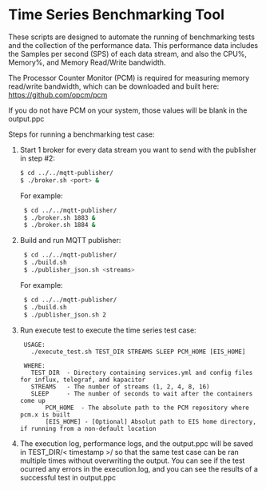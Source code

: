 # Time Series Benchmarking Tool

These scripts are designed to automate the running of benchmarking tests and the collection of the performance data. This performance data includes the Samples per second (SPS) of each data stream, and also the CPU%, Memory%, and Memory Read/Write bandwidth.

The Processor Counter Monitor (PCM) is required for measuring memory read/write bandwidth, which can be downloaded and built here: https://github.com/opcm/pcm 

If you do not have PCM on your system, those values will be blank in the output.ppc

Steps for running a benchmarking test case:

1. Start 1 broker for every data stream you want to send with the publisher in step #2:

    ```sh
    $ cd ../../mqtt-publisher/
    $ ./broker.sh <port> &
    ```
   For example:
   ```sh
    $ cd ../../mqtt-publisher/
    $ ./broker.sh 1883 &
    $ ./broker.sh 1884 &
   ```

2. Build and run MQTT publisher:
    ```sh
     $ cd ../../mqtt-publisher/
     $ ./build.sh
     $ ./publisher_json.sh <streams>
    ```
   For example:
    ```sh
     $ cd ../../mqtt-publisher/
     $ ./build.sh
     $ ./publisher_json.sh 2
    ```

3. Run execute test to execute the time series test case:
   ```
	USAGE:
	  ./execute_test.sh TEST_DIR STREAMS SLEEP PCM_HOME [EIS_HOME]

	WHERE:
	  TEST_DIR  - Directory containing services.yml and config files for influx, telegraf, and kapacitor
	  STREAMS   - The number of streams (1, 2, 4, 8, 16)
	  SLEEP     - The number of seconds to wait after the containers come up
          PCM_HOME  - The absolute path to the PCM repository where pcm.x is built
          [EIS_HOME] - [Optional] Absolut path to EIS home directory, if running from a non-default location
   ```

4. The execution log, performance logs, and the output.ppc will be saved in TEST_DIR/< timestamp >/ so that the same test case can be ran multiple times without overwriting the output. You can see if the test ocurred any errors in the execution.log, and you can see the results of a successful test in output.ppc
